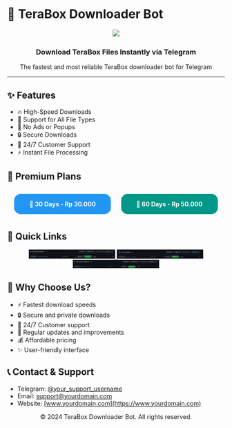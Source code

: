 <!-- Meta tags for SEO -->
<head>
  <meta name="description" content="TeraBox Downloader Bot - Download TeraBox files instantly via Telegram. High-speed, secure, and reliable file downloads with 24/7 support.">
  <meta name="keywords" content="TeraBox, Downloader, Telegram Bot, File Download, High Speed, Secure Downloads, Premium Download">
  <meta name="author" content="TeraBox Downloader Bot">
  <meta name="robots" content="index, follow">
  <meta property="og:title" content="TeraBox Downloader Bot - Fast & Secure Downloads">
  <meta property="og:description" content="Download TeraBox files instantly via Telegram. High-speed, secure, and reliable file downloads with 24/7 support.">
  <meta property="og:image" content="https://media.giphy.com/media/M9gbBd9nbDrOTu1Mqx/giphy.gif">
  <meta property="og:url" content="https://www.yourdomain.com">
</head>

# 🚀 TeraBox Downloader Bot

<div align="center">
  <img src="https://media.giphy.com/media/M9gbBd9nbDrOTu1Mqx/giphy.gif" width="100"/>
  
  ### Download TeraBox Files Instantly via Telegram
  The fastest and most reliable TeraBox downloader bot for Telegram
</div>

---

## ✨ Features

- 🔥 High-Speed Downloads
- 📁 Support for All File Types
- 💫 No Ads or Popups
- 🔒 Secure Downloads
- 📱 24/7 Customer Support
- ⚡ Instant File Processing

## 💎 Premium Plans

<div align="center">
  <a href="https://t.me/your_bot_username" class="btn" style="display: inline-block; background-color: #2196F3; color: white; padding: 15px 35px; text-align: center; border-radius: 15px; text-decoration: none; margin: 10px; font-weight: bold; transition: all 0.3s ease;" onmouseover="this.style.transform='scale(1.1)'" onmouseout="this.style.transform='scale(1)'">
    🌟 30 Days - Rp 30.000
  </a>

  <a href="https://t.me/your_bot_username" class="btn" style="display: inline-block; background-color: #009688; color: white; padding: 15px 35px; text-align: center; border-radius: 15px; text-decoration: none; margin: 10px; font-weight: bold; transition: all 0.3s ease;" onmouseover="this.style.transform='scale(1.1)'" onmouseout="this.style.transform='scale(1)'">
    💎 60 Days - Rp 50.000
  </a>
</div>

## 🔗 Quick Links

<div align="center">
  <a href="https://github.com/cuan-group/BACKEND-WEBSITE">
    <img src="https://github.com/cuan-group/.github/blob/main/src/backend.jpg?raw=true" width="200" alt="Backend Repository"/>
  </a>
  
  <a href="https://github.com/cuan-group/FRONTEND-WEBSITE">
    <img src="https://github.com/cuan-group/.github/blob/main/src/bot.jpg?raw=true" width="200" alt="Bot Repository"/>
  </a>
  
  <a href="https://github.com/cuan-group/FRONTEND-WEBSITE">
    <img src="https://github.com/cuan-group/.github/blob/main/src/web.jpg?raw=true" width="200" alt="Frontend Repository"/>
  </a>
</div>

## 🤝 Why Choose Us?

- ⚡ Fastest download speeds
- 🔒 Secure and private downloads
- 💬 24/7 Customer support
- 🌟 Regular updates and improvements
- 💰 Affordable pricing
- ✨ User-friendly interface

## 📞 Contact & Support

- Telegram: [@your_support_username](https://t.me/your_support_username)
- Email: support@yourdomain.com
- Website: [www.yourdomain.com](https://www.yourdomain.com)

<div align="center">
  <p>© 2024 TeraBox Downloader Bot. All rights reserved.</p>
</div>
